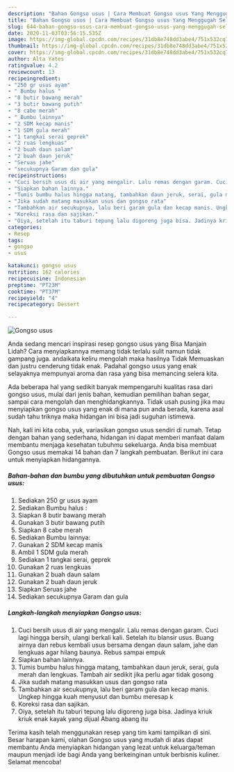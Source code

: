 ```yaml
---
description: "Bahan Gongso usus | Cara Membuat Gongso usus Yang Menggugah Selera"
title: "Bahan Gongso usus | Cara Membuat Gongso usus Yang Menggugah Selera"
slug: 644-bahan-gongso-usus-cara-membuat-gongso-usus-yang-menggugah-selera
date: 2020-11-03T03:56:15.535Z
image: https://img-global.cpcdn.com/recipes/31db8e748dd3abe4/751x532cq70/gongso-usus-foto-resep-utama.jpg
thumbnail: https://img-global.cpcdn.com/recipes/31db8e748dd3abe4/751x532cq70/gongso-usus-foto-resep-utama.jpg
cover: https://img-global.cpcdn.com/recipes/31db8e748dd3abe4/751x532cq70/gongso-usus-foto-resep-utama.jpg
author: Alta Yates
ratingvalue: 4.2
reviewcount: 13
recipeingredient:
- "250 gr usus ayam"
- " Bumbu halus "
- "8 butir bawang merah"
- "3 butir bawang putih"
- "8 cabe merah"
- " Bumbu lainnya"
- "2 SDM kecap manis"
- "1 SDM gula merah"
- "1 tangkai serai geprek"
- "2 ruas lengkuas"
- "2 buah daun salam"
- "2 buah daun jeruk"
- "Seruas jahe"
- "secukupnya Garam dan gula"
recipeinstructions:
- "Cuci bersih usus di air yang mengalir. Lalu remas dengan garam. Cuci lagi hingga bersih, ulangi berkali kali. Setelah itu blansir usus. Buang airnya dan rebus kembali usus bersama dengan daun salam, jahe dan lengkuas agar hilang baunya. Rebus sampai empuk"
- "Siapkan bahan lainnya."
- "Tumis bumbu halus hingga matang, tambahkan daun jeruk, serai, gula merah dan lengkuas. Tambah air sedikit jika perlu agar tidak gosong"
- "Jika sudah matang masukkan usus dan gongso rata"
- "Tambahkan air secukupnya, lalu beri garam gula dan kecap manis. Ungkep hingga kuah menyusut dan bumbu meresap k"
- "Koreksi rasa dan sajikan."
- "Oiya, setelah itu taburi tepung lalu digoreng juga bisa. Jadinya kriuk kriuk enak kayak yang dijual Abang abang itu"
categories:
- Resep
tags:
- gongso
- usus

katakunci: gongso usus 
nutrition: 162 calories
recipecuisine: Indonesian
preptime: "PT23M"
cooktime: "PT37M"
recipeyield: "4"
recipecategory: Dessert

---
```



![Gongso usus](https://img-global.cpcdn.com/recipes/31db8e748dd3abe4/751x532cq70/gongso-usus-foto-resep-utama.jpg)

Anda sedang mencari inspirasi resep gongso usus yang Bisa Manjain Lidah? Cara menyiapkannya memang tidak terlalu sulit namun tidak gampang juga. andaikata keliru mengolah maka hasilnya Tidak Memuaskan dan justru cenderung tidak enak. Padahal gongso usus yang enak selayaknya mempunyai aroma dan rasa yang bisa memancing selera kita.

Ada beberapa hal yang sedikit banyak mempengaruhi kualitas rasa dari gongso usus, mulai dari jenis bahan, kemudian pemilihan bahan segar, sampai cara mengolah dan menghidangkannya. Tidak usah pusing jika mau menyiapkan gongso usus yang enak di mana pun anda berada, karena asal sudah tahu triknya maka hidangan ini bisa jadi suguhan istimewa.




Nah, kali ini kita coba, yuk, variasikan gongso usus sendiri di rumah. Tetap dengan bahan yang sederhana, hidangan ini dapat memberi manfaat dalam membantu menjaga kesehatan tubuhmu sekeluarga. Anda bisa membuat Gongso usus memakai 14 bahan dan 7 langkah pembuatan. Berikut ini cara untuk menyiapkan hidangannya.

<!--inarticleads1-->

##### Bahan-bahan dan bumbu yang dibutuhkan untuk pembuatan Gongso usus:

1. Sediakan 250 gr usus ayam
1. Sediakan  Bumbu halus :
1. Siapkan 8 butir bawang merah
1. Gunakan 3 butir bawang putih
1. Siapkan 8 cabe merah
1. Sediakan  Bumbu lainnya:
1. Gunakan 2 SDM kecap manis
1. Ambil 1 SDM gula merah
1. Sediakan 1 tangkai serai, geprek
1. Gunakan 2 ruas lengkuas
1. Gunakan 2 buah daun salam
1. Gunakan 2 buah daun jeruk
1. Siapkan Seruas jahe
1. Sediakan secukupnya Garam dan gula




<!--inarticleads2-->

##### Langkah-langkah menyiapkan Gongso usus:

1. Cuci bersih usus di air yang mengalir. Lalu remas dengan garam. Cuci lagi hingga bersih, ulangi berkali kali. Setelah itu blansir usus. Buang airnya dan rebus kembali usus bersama dengan daun salam, jahe dan lengkuas agar hilang baunya. Rebus sampai empuk
1. Siapkan bahan lainnya.
1. Tumis bumbu halus hingga matang, tambahkan daun jeruk, serai, gula merah dan lengkuas. Tambah air sedikit jika perlu agar tidak gosong
1. Jika sudah matang masukkan usus dan gongso rata
1. Tambahkan air secukupnya, lalu beri garam gula dan kecap manis. Ungkep hingga kuah menyusut dan bumbu meresap k
1. Koreksi rasa dan sajikan.
1. Oiya, setelah itu taburi tepung lalu digoreng juga bisa. Jadinya kriuk kriuk enak kayak yang dijual Abang abang itu




Terima kasih telah menggunakan resep yang tim kami tampilkan di sini. Besar harapan kami, olahan Gongso usus yang mudah di atas dapat membantu Anda menyiapkan hidangan yang lezat untuk keluarga/teman maupun menjadi ide bagi Anda yang berkeinginan untuk berbisnis kuliner. Selamat mencoba!
